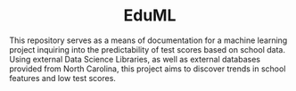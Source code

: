 <h1 align="center">EduML</h1>
This repository serves as a means of documentation for a machine learning project inquiring into the predictability of test scores based on school data. Using external Data Science Libraries, as well as external databases provided from North Carolina, this project aims to discover trends in school features and low test scores.

